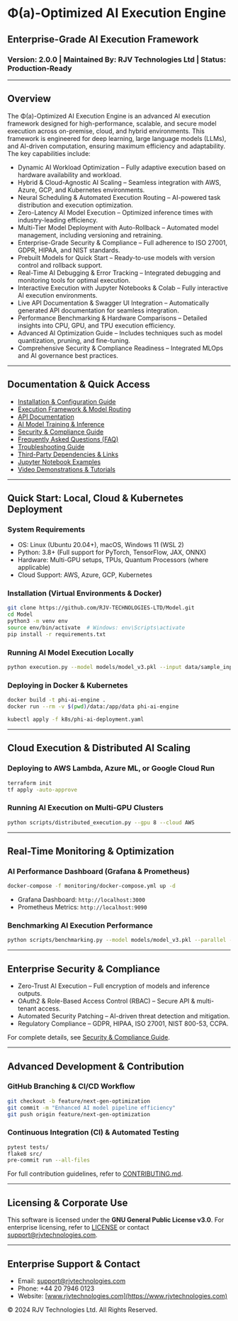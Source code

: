 # Φ(a)-Optimized AI Execution Engine

## Enterprise-Grade AI Execution Framework
### Version: 2.0.0  |  Maintained By: RJV Technologies Ltd  |  Status: Production-Ready

---

## Overview

The Φ(a)-Optimized AI Execution Engine is an advanced AI execution framework designed for high-performance, scalable, and secure model execution across on-premise, cloud, and hybrid environments. This framework is engineered for deep learning, large language models (LLMs), and AI-driven computation, ensuring maximum efficiency and adaptability. The key capabilities include:

- Dynamic AI Workload Optimization – Fully adaptive execution based on hardware availability and workload.
- Hybrid & Cloud-Agnostic AI Scaling – Seamless integration with AWS, Azure, GCP, and Kubernetes environments.
- Neural Scheduling & Automated Execution Routing – AI-powered task distribution and execution optimization.
- Zero-Latency AI Model Execution – Optimized inference times with industry-leading efficiency.
- Multi-Tier Model Deployment with Auto-Rollback – Automated model management, including versioning and retraining.
- Enterprise-Grade Security & Compliance – Full adherence to ISO 27001, GDPR, HIPAA, and NIST standards.
- Prebuilt Models for Quick Start – Ready-to-use models with version control and rollback support.
- Real-Time AI Debugging & Error Tracking – Integrated debugging and monitoring tools for optimal execution.
- Interactive Execution with Jupyter Notebooks & Colab – Fully interactive AI execution environments.
- Live API Documentation & Swagger UI Integration – Automatically generated API documentation for seamless integration.
- Performance Benchmarking & Hardware Comparisons – Detailed insights into CPU, GPU, and TPU execution efficiency.
- Advanced AI Optimization Guide – Includes techniques such as model quantization, pruning, and fine-tuning.
- Comprehensive Security & Compliance Readiness – Integrated MLOps and AI governance best practices.

---

## Documentation & Quick Access

- [Installation & Configuration Guide](https://github.com/RJV-TECHNOLOGIES-LTD/Model/blob/main/INSTALLATION.md)
- [Execution Framework & Model Routing](https://github.com/RJV-TECHNOLOGIES-LTD/Model/blob/main/EXECUTION_WORKFLOW.md)
- [API Documentation](https://github.com/RJV-TECHNOLOGIES-LTD/Model/blob/main/API_REFERENCE.md)
- [AI Model Training & Inference](https://github.com/RJV-TECHNOLOGIES-LTD/Model/blob/main/TRAINING_INFERENCE.md)
- [Security & Compliance Guide](https://github.com/RJV-TECHNOLOGIES-LTD/Model/blob/main/SECURITY.md)
- [Frequently Asked Questions (FAQ)](https://github.com/RJV-TECHNOLOGIES-LTD/Model/blob/main/FAQ.md)
- [Troubleshooting Guide](https://github.com/RJV-TECHNOLOGIES-LTD/Model/blob/main/TROUBLESHOOTING.md)
- [Third-Party Dependencies & Links](https://github.com/RJV-TECHNOLOGIES-LTD/Model/blob/main/THIRD_PARTY.md)
- [Jupyter Notebook Examples](https://github.com/RJV-TECHNOLOGIES-LTD/Model/blob/main/JUPYTER_EXAMPLES.md)
- [Video Demonstrations & Tutorials](https://github.com/RJV-TECHNOLOGIES-LTD/Model/blob/main/VIDEO_TUTORIALS.md)

---

## Quick Start: Local, Cloud & Kubernetes Deployment

### System Requirements
- OS: Linux (Ubuntu 20.04+), macOS, Windows 11 (WSL 2)
- Python: 3.8+ (Full support for PyTorch, TensorFlow, JAX, ONNX)
- Hardware: Multi-GPU setups, TPUs, Quantum Processors (where applicable)
- Cloud Support: AWS, Azure, GCP, Kubernetes

### Installation (Virtual Environments & Docker)

```bash
git clone https://github.com/RJV-TECHNOLOGIES-LTD/Model.git
cd Model
python3 -m venv env
source env/bin/activate  # Windows: env\Scripts\activate
pip install -r requirements.txt
```

### Running AI Model Execution Locally

```bash
python execution.py --model models/model_v3.pkl --input data/sample_input.json --gpu
```

### Deploying in Docker & Kubernetes

```bash
docker build -t phi-ai-engine .
docker run --rm -v $(pwd)/data:/app/data phi-ai-engine
```

```bash
kubectl apply -f k8s/phi-ai-deployment.yaml
```

---

## Cloud Execution & Distributed AI Scaling

### Deploying to AWS Lambda, Azure ML, or Google Cloud Run
```bash
terraform init
tf apply -auto-approve
```

### Running AI Execution on Multi-GPU Clusters
```bash
python scripts/distributed_execution.py --gpu 8 --cloud AWS
```

---

## Real-Time Monitoring & Optimization

### AI Performance Dashboard (Grafana & Prometheus)
```bash
docker-compose -f monitoring/docker-compose.yml up -d
```
- Grafana Dashboard: `http://localhost:3000`
- Prometheus Metrics: `http://localhost:9090`

### Benchmarking AI Execution Performance
```bash
python scripts/benchmarking.py --model models/model_v3.pkl --parallel --cache-enabled
```

---

## Enterprise Security & Compliance

- Zero-Trust AI Execution – Full encryption of models and inference outputs.
- OAuth2 & Role-Based Access Control (RBAC) – Secure API & multi-tenant access.
- Automated Security Patching – AI-driven threat detection and mitigation.
- Regulatory Compliance – GDPR, HIPAA, ISO 27001, NIST 800-53, CCPA.

For complete details, see [Security & Compliance Guide](https://github.com/RJV-TECHNOLOGIES-LTD/Model/blob/main/SECURITY.md).

---

## Advanced Development & Contribution

### GitHub Branching & CI/CD Workflow
```bash
git checkout -b feature/next-gen-optimization
git commit -m "Enhanced AI model pipeline efficiency"
git push origin feature/next-gen-optimization
```

### Continuous Integration (CI) & Automated Testing
```bash
pytest tests/
flake8 src/
pre-commit run --all-files
```

For full contribution guidelines, refer to [CONTRIBUTING.md](https://github.com/RJV-TECHNOLOGIES-LTD/Model/blob/main/CONTRIBUTING.md).

---

## Licensing & Corporate Use

This software is licensed under the **GNU General Public License v3.0**. For enterprise licensing, refer to [LICENSE](https://github.com/RJV-TECHNOLOGIES-LTD/Model/blob/main/LICENSE) or contact support@rjvtechnologies.com.

---

## Enterprise Support & Contact

- Email: support@rjvtechnologies.com
- Phone: +44 20 7946 0123
- Website: [www.rjvtechnologies.com](https://www.rjvtechnologies.com)

© 2024 RJV Technologies Ltd. All Rights Reserved.
